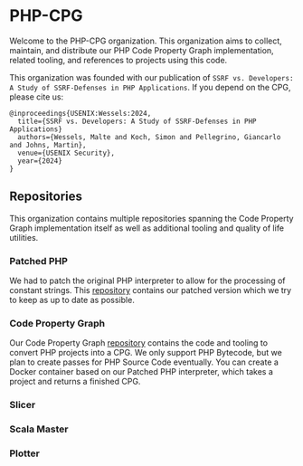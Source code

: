 # PHP-CPG

Welcome to the PHP-CPG organization. This organization aims to collect, maintain, and distribute our PHP Code Property Graph implementation, related tooling, and references to projects using this code.

This organization was founded with our publication of `SSRF vs. Developers: A Study of SSRF-Defenses in PHP Applications`. 
If you depend on the CPG, please cite us:

```
@inproceedings{USENIX:Wessels:2024,
  title={SSRF vs. Developers: A Study of SSRF-Defenses in PHP Applications}
  authors={Wessels, Malte and Koch, Simon and Pellegrino, Giancarlo and Johns, Martin},
  venue={USENIX Security},
  year={2024}
}
``` 
## Repositories

This organization contains multiple repositories spanning the Code Property Graph implementation itself as well as additional tooling and quality of life utilities.

### Patched PHP

We had to patch the original PHP interpreter to allow for the processing of constant strings.
This [repository](https://github.com/PHP-CPG/php-src) contains our patched version which we try to keep as up to date as possible.

### Code  Property Graph

Our Code Property Graph [repository](https://github.com/PHP-CPG/CPG) contains the code and tooling to convert PHP projects into a CPG.
We only support PHP Bytecode, but we plan to create passes for PHP Source Code eventually.
You can create a Docker container based on our Patched PHP interpreter, which takes a project and returns a finished CPG.

### Slicer

### Scala Master

### Plotter


